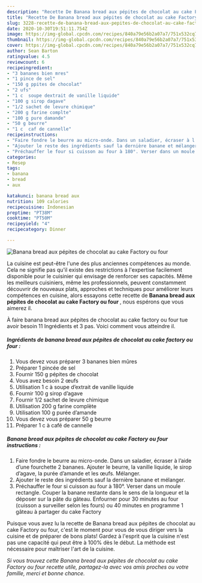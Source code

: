```yaml
---
description: "Recette De Banana bread aux pépites de chocolat au cake Factory ou four"
title: "Recette De Banana bread aux pépites de chocolat au cake Factory ou four"
slug: 3228-recette-de-banana-bread-aux-pepites-de-chocolat-au-cake-factory-ou-four
date: 2020-10-30T19:51:11.754Z
image: https://img-global.cpcdn.com/recipes/840a79e56b2a07a7/751x532cq70/banana-bread-aux-pepites-de-chocolat-au-cake-factory-ou-four-photo-principale-de-la-recette.jpg
thumbnail: https://img-global.cpcdn.com/recipes/840a79e56b2a07a7/751x532cq70/banana-bread-aux-pepites-de-chocolat-au-cake-factory-ou-four-photo-principale-de-la-recette.jpg
cover: https://img-global.cpcdn.com/recipes/840a79e56b2a07a7/751x532cq70/banana-bread-aux-pepites-de-chocolat-au-cake-factory-ou-four-photo-principale-de-la-recette.jpg
author: Sean Barton
ratingvalue: 4.5
reviewcount: 6
recipeingredient:
- "3 bananes bien mres"
- "1 pince de sel"
- "150 g ppites de chocolat"
- "2 ufs"
- "1 c  soupe dextrait de vanille liquide"
- "100 g sirop dagave"
- "1/2 sachet de levure chimique"
- "200 g farine complte"
- "100 g pure damande"
- "50 g beurre"
- "1 c  caf de cannelle"
recipeinstructions:
- "Faire fondre le beurre au micro-onde. Dans un saladier, écraser à l’aide d’une fourchette 2 bananes. Ajouter le beurre, la vanille liquide, le sirop d’agave, la purée d’amande et les œufs. Mélanger."
- "Ajouter le reste des ingrédients sauf la dernière banane et mélanger."
- "Préchauffer le four si cuisson au four à 180°. Verser dans un moule rectangle. Couper la banane restante dans le sens de la longueur et la déposer sur la pâte du gâteau. Enfourner pour 30 minutes au four (cuisson a surveiller selon les fours) ou 40 minutes en programme 1 gâteau à partager du cake Factory"
categories:
- Resep
tags:
- banana
- bread
- aux

katakunci: banana bread aux 
nutrition: 109 calories
recipecuisine: Indonesian
preptime: "PT38M"
cooktime: "PT50M"
recipeyield: "4"
recipecategory: Dinner

---
```



![Banana bread aux pépites de chocolat au cake Factory ou four](https://img-global.cpcdn.com/recipes/840a79e56b2a07a7/751x532cq70/banana-bread-aux-pepites-de-chocolat-au-cake-factory-ou-four-photo-principale-de-la-recette.jpg)

La cuisine est peut-être l'une des plus anciennes compétences au monde. Cela ne signifie pas qu'il existe des restrictions à l'expertise facilement disponible pour le cuisinier qui envisage de renforcer ses capacités. Même les meilleurs cuisiniers, même les professionnels, peuvent constamment découvrir de nouveaux plats, approches et techniques pour améliorer leurs compétences en cuisine, alors essayons cette recette de <strong> Banana bread aux pépites de chocolat au cake Factory ou four </strong>, nous espérons que vous aimerez il.

<!--inarticleads1-->

À faire banana bread aux pépites de chocolat au cake factory ou four tue avoir besoin 11 Ingrédients et 3 pas. Voici comment vous atteindre il.

##### Ingrédients de banana bread aux pépites de chocolat au cake factory ou four :

1. Vous devez vous préparer 3 bananes bien mûres
1. Préparer 1 pincée de sel
1. Fournir 150 g pépites de chocolat
1. Vous avez besoin 2 œufs
1. Utilisation 1 c à soupe d’extrait de vanille liquide
1. Fournir 100 g sirop d’agave
1. Fournir 1/2 sachet de levure chimique
1. Utilisation 200 g farine complète
1. Utilisation 100 g purée d’amande
1. Vous devez vous préparer 50 g beurre
1. Préparer 1 c à café de cannelle




<!--inarticleads2-->

##### Banana bread aux pépites de chocolat au cake Factory ou four instructions :

1. Faire fondre le beurre au micro-onde. Dans un saladier, écraser à l’aide d’une fourchette 2 bananes. Ajouter le beurre, la vanille liquide, le sirop d’agave, la purée d’amande et les œufs. Mélanger.
1. Ajouter le reste des ingrédients sauf la dernière banane et mélanger.
1. Préchauffer le four si cuisson au four à 180°. Verser dans un moule rectangle. Couper la banane restante dans le sens de la longueur et la déposer sur la pâte du gâteau. Enfourner pour 30 minutes au four (cuisson a surveiller selon les fours) ou 40 minutes en programme 1 gâteau à partager du cake Factory




<!--inarticleads1-->

<p>
Puisque vous avez lu la recette de Banana bread aux pépites de chocolat au cake Factory ou four, c'est le moment pour vous de vous diriger vers la cuisine et de préparer de bons plats! Gardez à l'esprit que la cuisine n'est pas une capacité qui peut être à 100% dès le début. La méthode est nécessaire pour maîtriser l'art de la cuisine.
</p>

<p>
<i>Si vous trouvez cette Banana bread aux pépites de chocolat au cake Factory ou four recette utile, partagez-la avec vos amis proches ou votre famille, merci et bonne chance.</i>
</p>
